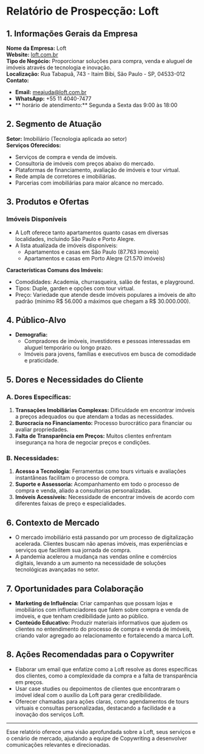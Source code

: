 # Relatório de Prospecção: Loft

## 1. Informações Gerais da Empresa
**Nome da Empresa:** Loft  
**Website:** [loft.com.br](https://loft.com.br)  
**Tipo de Negócio:** Proporcionar soluções para compra, venda e aluguel de imóveis através de tecnologia e inovação.  
**Localização:** Rua Tabapuã, 743 - Itaim Bibi, São Paulo - SP, 04533-012  
**Contato:**  
- **Email:** meajuda@loft.com.br  
- **WhatsApp:** +55 11 4040-7477  
- ** horário de atendimento:** Segunda a Sexta das 9:00 às 18:00

## 2. Segmento de Atuação
**Setor:** Imobiliário (Tecnologia aplicada ao setor)  
**Serviços Oferecidos:**  
- Serviços de compra e venda de imóveis.  
- Consultoria de imóveis com preços abaixo do mercado.  
- Plataformas de financiamento, avaliação de imóveis e tour virtual.  
- Rede ampla de corretores e imobiliárias.  
- Parcerias com imobiliárias para maior alcance no mercado.

## 3. Produtos e Ofertas
### Imóveis Disponíveis
- A Loft oferece tanto apartamentos quanto casas em diversas localidades, incluindo São Paulo e Porto Alegre.
- A lista atualizada de imóveis disponíveis:
  - Apartamentos e casas em São Paulo (87.763 imoveis)
  - Apartamentos e casas em Porto Alegre (21.570 imóveis)
  
**Características Comuns dos Imóveis:**
- Comodidades: Academia, churrasqueira, salão de festas, e playground.
- Tipos: Duple, garden e opções com tour virtual.
- Preço: Variedade que atende desde imóveis populares a imóveis de alto padrão (mínimo R$ 56.000 a máximos que chegam a R$ 30.000.000).

## 4. Público-Alvo
- **Demografia:** 
  - Compradores de imóveis, investidores e pessoas interessadas em aluguel temporário ou longo prazo.
  - Imóveis para jovens, famílias e executivos em busca de comodidade e praticidade.
  
## 5. Dores e Necessidades do Cliente
### A. Dores Específicas:
1. **Transações Imobiliárias Complexas:** Dificuldade em encontrar imóveis a preços adequados ou que atendam a todas as necessidades.
2. **Burocracia no Financiamento:** Processo burocrático para financiar ou avaliar propriedades.
3. **Falta de Transparência em Preços:** Muitos clientes enfrentam insegurança na hora de negociar preços e condições.

### B. Necessidades:
1. **Acesso a Tecnologia:** Ferramentas como tours virtuais e avaliações instantâneas facilitam o processo de compra.
2. **Suporte e Assessoria:** Acompanhamento em todo o processo de compra e venda, aliado a consultorias personalizadas.
3. **Imóveis Acessíveis:** Necessidade de encontrar imóveis de acordo com diferentes faixas de preço e especialidades.

## 6. Contexto de Mercado
- O mercado imobiliário está passando por um processo de digitalização acelerada. Clientes buscam não apenas imóveis, mas experiências e serviços que facilitem sua jornada de compra. 
- A pandemia acelerou a mudança nas vendas online e comércios digitais, levando a um aumento na necessidade de soluções tecnológicas avançadas no setor.

## 7. Oportunidades para Colaboração
- **Marketing de Influência:** Criar campanhas que possam lojas e imobiliários com influenciadores que falem sobre compra e venda de imóveis, e que tenham credibilidade junto ao público.
- **Conteúdo Educativo:** Produzir materiais informativos que ajudem os clientes no entendimento do processo de compra e venda de imóveis, criando valor agregado ao relacionamento e fortalecendo a marca Loft.

## 8. Ações Recomendadas para o Copywriter
- Elaborar um email que enfatize como a Loft resolve as dores específicas dos clientes, como a complexidade da compra e a falta de transparência em preços.
- Usar case studies ou depoimentos de clientes que encontraram o imóvel ideal com o auxílio da Loft para gerar credibilidade.
- Oferecer chamadas para ações claras, como agendamentos de tours virtuais e consultas personalizadas, destacando a facilidade e a inovação dos serviços Loft.

---

Esse relatório oferece uma visão aprofundada sobre a Loft, seus serviços e o cenário de mercado, ajudando a equipe de Copywriting a desenvolver comunicações relevantes e direcionadas.